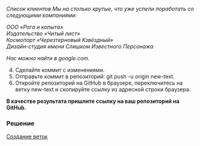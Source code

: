 *Список клиентов*
*Мы на столько крутые, что уже успели поработать со следующими компаниями:*

*ООО «Рога и копыта»*  
*Издательство «Читый лист»*  
*Космопорт «Черезтерновый Кзвёздный»*   
*Дизайн-студия имени Слишком Известного Персонажа*   

*Нас можно найти в google.com.*   

4.	Сделайте коммит с изменениями.
5.	Отправьте коммит в репозиторий: git push -u origin new-text.
6.	Откройте репозиторий на GitHub в браузере, переключитесь на ветку new-text и скопируйте ссылку из адресной строки браузера.

<b>В качестве результата пришлите ссылку на ваш репозиторий на GitHub.</b>

### Решение

[Создание веток](https://github.com/Ev-genia-Moon/NeuroStartUp/blob/new-text/README.md)
